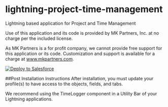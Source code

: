 # lightning-project-time-management
Lightning based application for Project and Time Management

Use of this application and its code is provided by MK Partners, Inc. at no charge per the included license.

As MK Partners is a for profit company, we cannot provide free support for this application or its code.  Customization and support is available for a charge at <a href="https://www.mkpartners.com">www.mkpartners.com</a>.

<a href="https://githubsfdeploy.herokuapp.com">
  <img alt="Deploy to Salesforce"
       src="https://raw.githubusercontent.com/afawcett/githubsfdeploy/master/deploy.png">
</a>

##Post Installation Instructions
After installation, you must update your profile(s) to have access to the objects, fields, and tabs.

We recommend using the TimeLogger component in a Utility Bar of your Lightning applications.